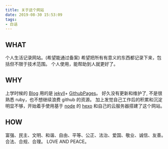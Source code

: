 ```yaml
---
title: 关于这个网站
date: 2019-08-30 15:53:09
tags: 
- 白话
---
```


## WHAT
个人生活记录网站。(希望能通过备案)
希望把所有有意义的东西都记录下来，包括但不限于技术范围。
个人使用，能帮助到人就更好了。


## WHY
上学时候的 [Blog](http://huguobo.github.io) 用的是 [jekyll](https://jekyllrb.com/)+ [GithubPages](https://pages.github.com/)。
好久没有更新和维护了, 不是很熟悉 ruby，也不想继续浪费 github 的资源。
加上发觉自己工作后的积累和沉淀明显不够，开始着手使用基于 [node](https://nodejs.org) 的 [hexo](https://hexo.io/zh-cn/) 和自己的云服务器搭建了这个网站。

## HOW
富强、民主、文明、和谐、自由、平等、公正、法治、爱国、敬业、诚信、友善。
合法、合规、合理。
LOVE AND PEACE。